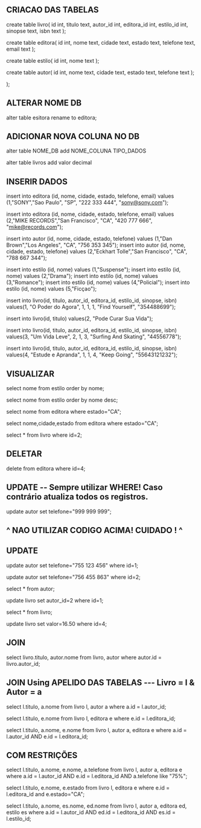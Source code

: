 ## CRIACAO DAS TABELAS

create table livro(
id int,
titulo text,
autor_id int,
editora_id int,
estilo_id int,
sinopse text,
isbn text
);

create table editora(
id int,
nome text,
cidade text,
estado text,
telefone text,
email text
);

create table estilo(
id int,
nome text
);

create table autor(
id int,
nome text,
cidade text,
estado text,
telefone text
);

);


## ALTERAR NOME DB

alter table esitora rename to editora;


## ADICIONAR NOVA COLUNA NO DB

alter table NOME_DB add NOME_COLUNA TIPO_DADOS

alter table livros add valor decimal


## INSERIR DADOS

insert into editora (id, nome, cidade, estado, telefone, email)
values (1,"SONY","Sao Paulo", "SP", "222 333 444", "sony@sony.com");

insert into editora (id, nome, cidade, estado, telefone, email)
values (2,"MIKE RECORDS","San Francisco", "CA", "420 777 666", "mike@records.com");


insert into autor (id, nome, cidade, estado, telefone)
values (1,"Dan Brown","Los Angeles", "CA", "756 353 345");
insert into autor (id, nome, cidade, estado, telefone)
values (2,"Eckhart Tolle","San Francisco", "CA", "788 667 344");

insert into estilo (id, nome)
values (1,"Suspense");
insert into estilo (id, nome)
values (2,"Drama");
insert into estilo (id, nome)
values (3,"Romance");
insert into estilo (id, nome)
values (4,"Policial");
insert into estilo (id, nome)
values (5,"Ficçao");


insert into livro(id, titulo, autor_id, editora_id, estilo_id, sinopse, isbn)
values(1, "O Poder do Agora", 1, 1, 1, "Find Yourself", "354488699");

insert into livro(id, titulo)
values(2, "Pode Curar Sua Vida");

insert into livro(id, titulo, autor_id, editora_id, estilo_id, sinopse, isbn)
values(3, "Um Vida Leve", 2, 1, 3, "Surfing And Skating", "44556778");

insert into livro(id, titulo, autor_id, editora_id, estilo_id, sinopse, isbn)
values(4, "Estude e Apranda", 1, 1, 4, "Keep Going", "55643121232");



## VISUALIZAR

select nome
from estilo
order by nome;

select nome
from estilo
order by nome desc;

select nome
from editora
where estado="CA";

select nome,cidade,estado
from editora
where estado="CA";

select *
from livro
where id=2;

## DELETAR

delete 
from editora
where id=4;

## UPDATE -- Sempre utilizar WHERE! Caso contrário atualiza todos os registros.

update autor
set telefone="999 999 999";

## ^ NAO UTILIZAR CODIGO ACIMA! CUIDADO ! ^

## UPDATE
update autor
set telefone="755 123 456"
where id=1;

update autor
set telefone="756 455 863"
where id=2;

select * from autor;


update livro
set autor_id=2
where id=1;

select * from livro;


update livro
set valor=16.50
where id=4;


## JOIN

select livro.titulo, autor.nome
from livro, autor
where autor.id = livro.autor_id;

## JOIN Using APELIDO DAS TABELAS --- Livro = l & Autor = a

select l.titulo, a.nome 
from livro l, autor a
where a.id = l.autor_id;

select l.titulo, e.nome
from livro l, editora e
where e.id = l.editora_id;

select l.titulo, a.nome, e.nome
from livro l, autor a, editora e
where a.id = l.autor_id AND e.id = l.editora_id;

## COM RESTRIÇÕES

select l.titulo, a.nome, e.nome, a.telefone
from livro l, autor a, editora e
where a.id = l.autor_id 
AND e.id = l.editora_id
AND a.telefone like "75%";

select l.titulo, e.nome, e.estado
from livro l, editora e
where e.id = l.editora_id 
and e.estado="CA";

select  l.titulo, a.nome, es.nome, ed.nome
from livro l, autor a, editora ed, estilo es
where a.id = l.autor_id
AND ed.id = l.editora_id
AND es.id = l.estilo_id;

